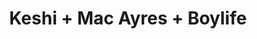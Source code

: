 ---
layout: post
category: concert
title: Keshi + Mac Ayres + Boylife
artists: 
- Keshi
- Mac Ayres
- Boylife
place: 
- Zénith de Paris
country: France
city: Paris
---